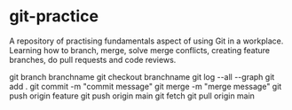 # git-practice

A repository of practising fundamentals aspect of using Git in a workplace. Learning how to branch, merge, solve merge conflicts, creating feature branches, do pull requests and code reviews.

git branch branchname
git checkout branchname
git log --all --graph
git add .
git commit -m "commit message"
git merge -m "merge message"
git push origin feature
git push origin main
git fetch
git pull origin main
